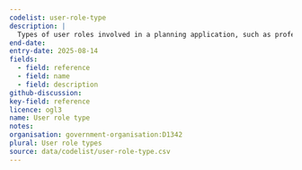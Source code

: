 ```yaml
---
codelist: user-role-type
description: |
  Types of user roles involved in a planning application, such as professional agents or proxies acting on behalf of the applicant.
end-date:
entry-date: 2025-08-14
fields:
  - field: reference
  - field: name
  - field: description
github-discussion:
key-field: reference
licence: ogl3
name: User role type
notes:
organisation: government-organisation:D1342
plural: User role types
source: data/codelist/user-role-type.csv
---
```

